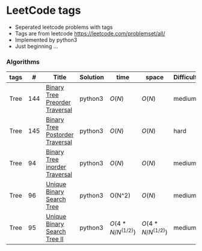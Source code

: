 # LeetCode tags
- Seperated leetcode problems with tags
- Tags are from leetcode https://leetcode.com/problemset/all/
- Implemented by python3
- Just beginning ...

### Algorithms
                    
| tags |\# | Title | Solution | time | space | Difficulty |
| ------------- | ------------- | ------------- | ------------- | ------------- | ------------- | ------------- |
|Tree| 144 | [Binary Tree Preorder Traversal](https://github.com/Jzmo/leetcodeTag/tree/master/tree/Binary%20Tree%20Preorder%20Traversal) | python3 | $O(N)$ | $O(N)$ | medium |
|Tree| 145 | [Binary Tree Postorder Traversal](https://github.com/Jzmo/leetcodeTag/tree/master/tree/Binary%20Tree%20Postorder%20Traversal) | python3 | $O(N)$ | $O(N)$ | hard |
|Tree| 94 | [Binary Tree inorder Traversal](https://github.com/Jzmo/leetcodeTag/tree/master/tree/Binary%20Tree%20Inorder%20Traversal) | python3 | $O(N)$ | $O(N)$ | medium |
|Tree| 96 | [Unique Binary Search Tree](https://github.com/Jzmo/leetcodeTag/tree/master/tree/Unique%20Binary%20Search%20Tree) | python3 | O(N^2) | $O(N)$ | medium |
|Tree| 95 | [Unique Binary Search Tree II](https://github.com/Jzmo/leetcodeTag/tree/master/tree/Unique%20Binary%20Search%20Tree%20II) | python3 | $O(4*N/N^(1/2))$ | $O(4*N/N^(1/2))$ | medium |
